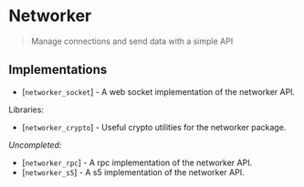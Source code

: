 # Networker

> Manage connections and send data with a simple API

## Implementations

* [`networker_socket`] - A web socket implementation of the networker API.

Libraries:

* [`networker_crypto`] - Useful crypto utilities for the networker package.

*Uncompleted:*

* [`networker_rpc`] - A rpc implementation of the networker API.
* [`networker_s5`] - A s5 implementation of the networker API.
